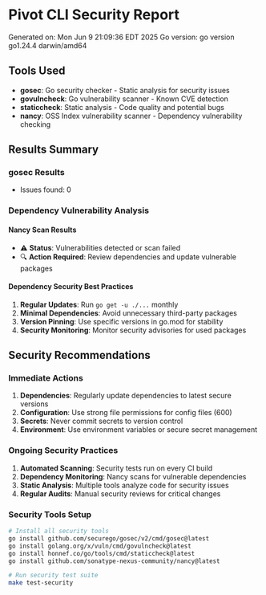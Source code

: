 # Pivot CLI Security Report

Generated on: Mon Jun  9 21:09:36 EDT 2025
Go version: go version go1.24.4 darwin/amd64

## Tools Used
- **gosec**: Go security checker - Static analysis for security issues
- **govulncheck**: Go vulnerability scanner - Known CVE detection  
- **staticcheck**: Static analysis - Code quality and potential bugs
- **nancy**: OSS Index vulnerability scanner - Dependency vulnerability checking

## Results Summary

### gosec Results
- Issues found: 0

### Dependency Vulnerability Analysis

#### Nancy Scan Results
- ⚠️ **Status**: Vulnerabilities detected or scan failed
- 🔍 **Action Required**: Review dependencies and update vulnerable packages

#### Dependency Security Best Practices
1. **Regular Updates**: Run `go get -u ./...` monthly
2. **Minimal Dependencies**: Avoid unnecessary third-party packages
3. **Version Pinning**: Use specific versions in go.mod for stability
4. **Security Monitoring**: Monitor security advisories for used packages

## Security Recommendations

### Immediate Actions
1. **Dependencies**: Regularly update dependencies to latest secure versions
2. **Configuration**: Use strong file permissions for config files (600)
3. **Secrets**: Never commit secrets to version control
4. **Environment**: Use environment variables or secure secret management

### Ongoing Security Practices
1. **Automated Scanning**: Security tests run on every CI build
2. **Dependency Monitoring**: Nancy scans for vulnerable dependencies
3. **Static Analysis**: Multiple tools analyze code for security issues
4. **Regular Audits**: Manual security reviews for critical changes

### Security Tools Setup
```bash
# Install all security tools
go install github.com/securego/gosec/v2/cmd/gosec@latest
go install golang.org/x/vuln/cmd/govulncheck@latest
go install honnef.co/go/tools/cmd/staticcheck@latest
go install github.com/sonatype-nexus-community/nancy@latest

# Run security test suite
make test-security
```
